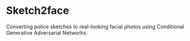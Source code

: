 # Sketch2face

Converting police sketches to real-looking facial photos using Conditional Generative Adversarial Networks. 
